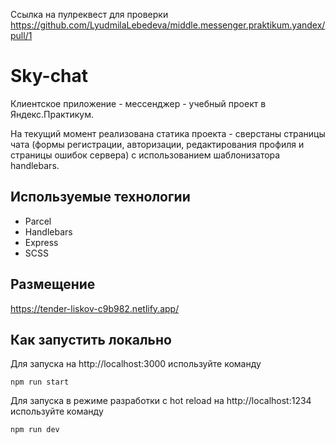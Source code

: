 Ссылка на пулреквест для проверки https://github.com/LyudmilaLebedeva/middle.messenger.praktikum.yandex/pull/1

# Sky-chat

Клиентское приложение - мессенджер - учебный проект в Яндекс.Практикум.

На текущий момент реализована статика проекта - сверстаны страницы чата (формы регистрации, авторизации, редактирования профиля и страницы ошибок сервера) с использованием шаблонизатора handlebars.

## Используемые технологии

- Parcel
- Handlebars
- Express
- SCSS

## Размещение

https://tender-liskov-c9b982.netlify.app/

## Как запустить локально

Для запуска на http://localhost:3000 используйте команду
```
npm run start
```
Для запуска в режиме разработки с hot reload на http://localhost:1234 используйте команду 
```
npm run dev
```
